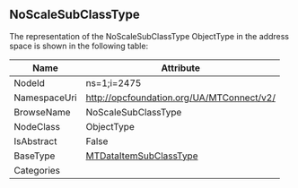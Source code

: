 <!-- objecttype -->
## NoScaleSubClassType
  
<!-- end of text -->
The representation of the NoScaleSubClassType ObjectType in the address space is shown in the following table:  

|Name|Attribute|
|---|---|
|NodeId|ns=1;i=2475|
|NamespaceUri|http://opcfoundation.org/UA/MTConnect/v2/|
|BrowseName|NoScaleSubClassType|
|NodeClass|ObjectType|
|IsAbstract|False|
|BaseType|[MTDataItemSubClassType](../../ObjectTypes/MTDataItemSubClassType/readme.md)|
|Categories||

